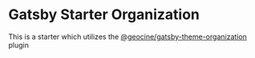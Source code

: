 # Gatsby Starter Organization
This is a starter which utilizes the [@geocine/gatsby-theme-organization](https://github.com/geocine/gatsby-theme-organization) plugin